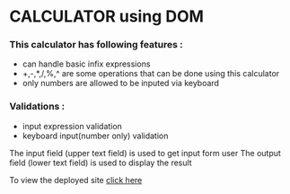 # CALCULATOR using DOM

### This calculator has following features :
* can handle basic infix expressions
* +,-,*,/,%,^ are some operations that can be done using this calculator
* only numbers are allowed to be inputed via keyboard

### Validations :
* input expression validation
* keyboard input(number only) validation

The input field (upper text field) is used to get input form user
The output field (lower text field) is used to display the result

To view the deployed site [click here]()